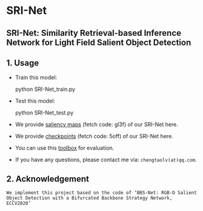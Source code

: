 # SRI-Net
## SRI-Net: Similarity Retrieval-based Inference Network for Light Field Salient Object Detection
## 1. Usage
- Train this model:

    python SRI-Net_train.py
- Test this model:

    python SRI-Net_test.py
- We provide [saliency maps](https://pan.baidu.com/s/1qD_ExQTpCiVz3nDDEvQcHQ ) (fetch code: gl3f) of our SRI-Net here.
- We provide [checkpoints](https://pan.baidu.com/s/1hh51lx_MRxkmWQUgMDi6Zg ) (fetch code: 5off) of our SRI-Net here.
- You can use this [toolbox](https://github.com/lartpang/PySODMetrics) for evaluation.
- If you have any questions, please contact me via: `chengtaolv(at)qq.com`.
## 2. Acknowledgement
    We implement this project based on the code of ‘BBS-Net: RGB-D Salient Object Detection with a Bifurcated Backbone Strategy Network, ECCV2020’
